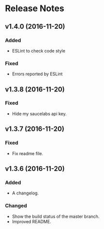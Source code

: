 # Release Notes

## v1.4.0 (2016-11-20)

### Added
- ESLint to check code style

### Fixed
- Errors reported by ESLint

## v1.3.8 (2016-11-20)

### Fixed
- Hide my saucelabs api key.

## v1.3.7 (2016-11-20)

### Fixed
- Fix readme file.

## v1.3.6 (2016-11-20)

### Added
- A changelog.

### Changed
- Show the build status of the master branch.
- Improved README.

